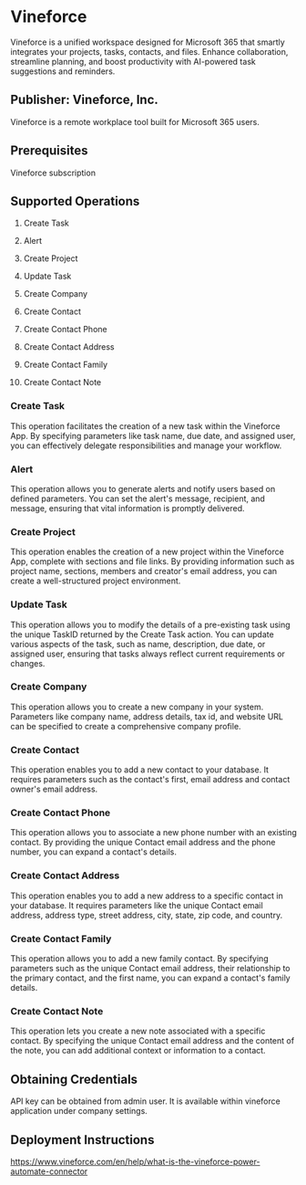 # Vineforce
Vineforce is a unified workspace designed for Microsoft 365 that smartly integrates your projects, tasks, contacts, and files. Enhance collaboration, streamline planning, and boost productivity with AI-powered task suggestions and reminders.

## Publisher: Vineforce, Inc.
Vineforce is a remote workplace tool built for Microsoft 365 users.

## Prerequisites
Vineforce subscription

## Supported Operations
1. Create Task

2. Alert

3. Create Project

4. Update Task

5. Create Company

6. Create Contact

7. Create Contact Phone

8. Create Contact Address

9. Create Contact Family

10. Create Contact Note

### Create Task
This operation facilitates the creation of a new task within the Vineforce App. By specifying parameters like task name, due date, and assigned user, you can effectively delegate responsibilities and manage your workflow.

### Alert
This operation allows you to generate alerts and notify users based on defined parameters. You can set the alert's message, recipient, and message, ensuring that vital information is promptly delivered.

### Create Project
This operation enables the creation of a new project within the Vineforce App, complete with sections and file links. By providing information such as project name, sections, members and creator's email address, you can create a well-structured project environment.

### Update Task
This operation allows you to modify the details of a pre-existing task using the unique TaskID returned by the Create Task action. You can update various aspects of the task, such as name, description, due date, or assigned user, ensuring that tasks always reflect current requirements or changes.

### Create Company
This operation allows you to create a new company in your system. Parameters like company name, address details, tax id, and website URL can be specified to create a comprehensive company profile.

### Create Contact
This operation enables you to add a new contact to your database. It requires parameters such as the contact's first, email address and contact owner's email address.

### Create Contact Phone
This operation allows you to associate a new phone number with an existing contact. By providing the unique Contact email address and the phone number, you can expand a contact's details.

### Create Contact Address
This operation enables you to add a new address to a specific contact in your database. It requires parameters like the unique Contact email address, address type, street address, city, state, zip code, and country.

### Create Contact Family
This operation allows you to add a new family contact. By specifying parameters such as the unique Contact email address, their relationship to the primary contact, and the first name, you can expand a contact's family details.

### Create Contact Note
This operation lets you create a new note associated with a specific contact. By specifying the unique Contact email address and the content of the note, you can add additional context or information to a contact.

## Obtaining Credentials
API key can be obtained from admin user. It is available within vineforce application under company settings.​

## Deployment Instructions
https://www.vineforce.com/en/help/what-is-the-vineforce-power-automate-connector